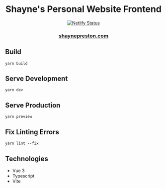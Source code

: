 <h1 align="center"> Shayne's Personal Website Frontend </h1>

<p align="center">
  <a href="https://app.netlify.com/sites/vigilant-mclean-29f3a7/deploys" target="_blank">
    <img src="https://api.netlify.com/api/v1/badges/fefc216d-83f0-4975-a67d-6b20759d201e/deploy-status" alt="Netlify Status" />
  </a>
</p>

<h3 align="center">
  <a href="https://www.shaynepreston.com" target="_blank">
      shaynepreston.com
  </a>
</h3>

## Build

`yarn build`

## Serve Development

`yarn dev`

## Serve Production

`yarn preview`

## Fix Linting Errors

`yarn lint --fix`

## Technologies

- Vue 3
- Typescript
- Vite